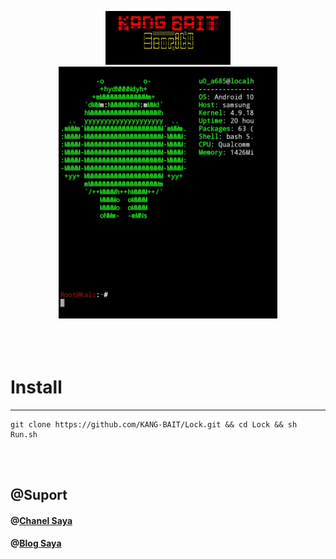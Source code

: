 
<br><br>
<p align="center">
<img src="Img/68747470733a2f2f6b2e746f7034746f702e696f2f705f3139303834336d7232312e6a7067.jpeg" width="200">
<br>
<img src="Img/68747470733a2f2f6a2e746f7034746f702e696f2f705f3139303875646e3867302e6a7067.jpeg" width="350"><br><br><br><br>
</p>


# Install 




-------------------------------------------------------------------------

    git clone https://github.com/KANG-BAIT/Lock.git && cd Lock && sh Run.sh





<br><br>



<h2>@Suport</h2>

<h4>@<a href="https://youtube.com/c/KangBaIT">Chanel Saya</a></h4>


<h4>@<a href="https://kang-bait.blogspot.com">Blog Saya</a></h4>


